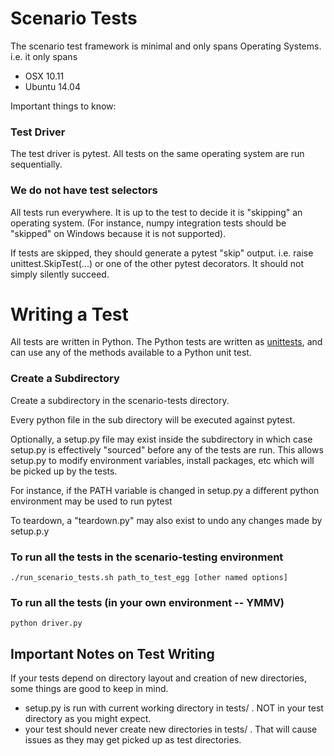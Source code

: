 # Scenario Tests

The scenario test framework is minimal and only spans Operating Systems.
i.e. it only spans
 - OSX 10.11
 - Ubuntu 14.04

Important things to know:

### Test Driver
The test driver is pytest. All tests on the same operating system are run sequentially.

### We do not have test selectors
All tests run everywhere. It is up to the test to decide it is "skipping" an
operating system. (For instance, numpy integration tests should be "skipped" on
Windows because it is not supported).

If tests are skipped, they should generate a pytest "skip" output. i.e.
raise unittest.SkipTest(...) or one of the other pytest decorators.
It should not simply silently succeed.

# Writing a Test
All tests are written in Python. The Python tests are written as
[unittests](https://docs.python.org/2/library/unittest.html), and can use any
of the methods available to a Python unit test.

### Create a Subdirectory
Create a subdirectory in the scenario-tests directory.

Every python file in the sub directory will be executed against pytest.

Optionally, a setup.py file may exist inside the subdirectory in which case
setup.py is effectively "sourced" before any of the tests are run. This allows
setup.py to modify environment variables, install packages, etc which will be
picked up by the tests.

For instance, if the PATH variable is changed in setup.py a different python
environment may be used to run pytest

To teardown, a "teardown.py" may also exist to undo any changes made by
setup.p.y

### To run all the tests in the scenario-testing environment

    ./run_scenario_tests.sh path_to_test_egg [other named options]

### To run all the tests (in your own environment -- YMMV)

    python driver.py

## Important Notes on Test Writing
If your tests depend on directory layout and creation of new 
directories, some things are good to keep in mind.

 - setup.py is run with current working directory in tests/ . NOT in your test directory as you might expect.
 - your test should never create new directories in tests/ . That will cause issues as
   they may get picked up as test directories.
